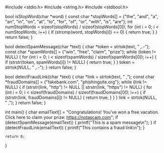#include <stdio.h>
#include <string.h>
#include <stdbool.h>

bool isStopWord(char *word) {
    const char *stopWords[] = {"the", "and", "a", "an", "in", "on", "at", "to", "for", "of", "or", "with", "is", "are"};
    int numStopWords = sizeof(stopWords) / sizeof(stopWords[0]);
    for (int i = 0; i < numStopWords; i++) {
        if (strcmp(word, stopWords[i]) == 0) {
            return true;
        }
    }
    return false;
}

bool detectSpamMessage(char *text) {
    char *token = strtok(text, " ,.-");
    const char *spamWords[] = {"win", "free", "claim", "prize"};
    while (token != NULL) {
        for (int i = 0; i < sizeof(spamWords) / sizeof(spamWords[0]); i++) {
            if (strstr(token, spamWords[i]) != NULL) {
                return true;
            }
        }
        token = strtok(NULL, " ,.-");
    }
    return false;
}

bool detectFraudLink(char *text) {
    char *link = strtok(text, " ,");
    const char *fraudDomains[] = {"fakebank.com", "phishingsite.org"};
    while (link != NULL) {
        if (strstr(link, "http") != NULL || strstr(link, "https") != NULL) {
            for (int i = 0; i < sizeof(fraudDomains) / sizeof(fraudDomains[0]); i++) {
                if (strstr(link, fraudDomains[i]) != NULL) {
                    return true;
                }
            }
        }
        link = strtok(NULL, " ,");
    }
    return false;
}

int main() {
    char emailText[] = "Congratulations! You've won a free vacation. Click here to claim your prize: https://notascam.com";
    if (detectSpamMessage(emailText)) {
        printf("This is a spam message\n");
    }
    if (detectFraudLink(emailText)) {
        printf("This contains a fraud link\n");
    }

    return 0;
}
